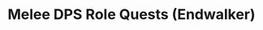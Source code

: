 ---
layout: quest-table
expansion: Role Quests
title: Melee DPS Role Quests (Endwalker)
permalink: /quests/role/endwalker/melee-dps
links:
  previous: /quests/role/shadowbringers/physical-dps
  next: /quests/role/dawntrail/melee-dps
quests:
  - name: Storm Clouds Brewing
    level: 85
    rowId: 69650
    questId: AktKba301_04114
    genre: Melee DPS Role Quests (Endwalker)
    icon: '71140'
    issuer:
      location: Radz-at-Han
      coords: (7.7, 9.6)
      name: Lominsan delegate
    steps:
      - location: Limsa Lominsa Upper Decks
        coords: (12.6, 12.5)
        name: Speak with the secretariat at Maelstrom Command.
      - location: Western La Noscea
        coords: (20.3, 23.1)
        name: Speak with Merlwyb at South Tidegate.
      - location: Western La Noscea
        coords: (18.8, 22.5)
        name: Speak with Merlwyb again.
      - location: Western La Noscea
        coords: (17.5, 19.9)
        name: Defeat the fell beast.
      - location: Western La Noscea
        coords: (17.5, 19.9)
        name: Rescue Noll of the Calming Seas.
      - location: Western La Noscea
        coords: (18.8, 22.5)
        name: Speak with Merlwyb.
      - location: Limsa Lominsa Upper Decks
        coords: (12.5, 12.5)
        name: Speak with Merlwyb at Maelstrom Command.
    requires:
      - name: At World's End
        level: 85
        rowId: 69954
        questId: AktKmd110_04418
        genre: Endwalker
        icon: '71000'
        issuer:
          location: Radz-at-Han
          coords: (6.9, 12.5)
          name: Radiant Host soldier
    partQuestNo: 1
  - name: The Crushing Tide
    level: 86
    rowId: 69651
    questId: AktKba311_04115
    genre: Melee DPS Role Quests (Endwalker)
    icon: '71140'
    issuer:
      location: Limsa Lominsa Upper Decks
      coords: (12.6, 12.5)
      name: Maelstrom secretariat
    steps:
      - location: Western La Noscea
        coords: (20.0, 22.6)
        name: Speak with Merlwyb at South Tidegate and have her accompany you.
      - location: Western La Noscea
        coords: (17.3, 19.8)
        name: Speak with the Crushing Tide Sahagin while Merlwyb is accompanying you.
      - location: Western La Noscea
        coords: (17.1, 16.9)
        name: Speak with Doww while Merlwyb is accompanying you.
      - location: Western La Noscea
        coords: (20.0, 22.6)
        name: Speak with Merlwyb.
      - location: Western La Noscea
        coords: (19.7, 22.9)
        name: Defeat the beast.
      - location: Western La Noscea
        coords: (19.8, 22.7)
        name: Speak with Noll.
      - location: Western La Noscea
        coords: (22.4, 23.5)
        name: Speak with Merlwyb.
      - location: Limsa Lominsa Upper Decks
        coords: (12.5, 12.5)
        name: Speak with Merlwyb at Maelstrom Command.
    partQuestNo: 2
  - name: Old Heroes Never Die
    level: 87
    rowId: 69652
    questId: AktKba321_04116
    genre: Melee DPS Role Quests (Endwalker)
    icon: '71140'
    issuer:
      location: Limsa Lominsa Upper Decks
      coords: (12.6, 12.5)
      name: Maelstrom secretariat
    steps:
      - location: Western La Noscea
        coords: (19.5, 23.0)
        name: Speak with Merlwyb at South Tidegate.
      - location: Limsa Lominsa Upper Decks
        coords: (10.1, 11.7)
        name: Wait outside the Drowning Wench.
      - location: Limsa Lominsa Upper Decks
        coords: (10.0, 11.6)
        name: Speak with Wheiskaet.
      - location: Limsa Lominsa Upper Decks
        coords: (12.6, 12.5)
        name: Speak with the Maelstrom secretariat.
    partQuestNo: 3
  - name: A Mother's Suffering
    level: 88
    rowId: 69653
    questId: AktKba331_04117
    genre: Melee DPS Role Quests (Endwalker)
    icon: '71140'
    issuer:
      location: Limsa Lominsa Upper Decks
      coords: (12.6, 12.5)
      name: Maelstrom secretariat
    steps:
      - location: Limsa Lominsa Upper Decks
        coords: (12.6, 12.5)
        name: Speak with the storm runner.
      - location: Lower La Noscea
        coords: (21.4, 37.3)
        name: Speak with Wheiskaet at Candlekeep Quay.
      - location: Limsa Lominsa Lower Decks
        coords: (7.5, 15.7)
        name: Speak with Merlwyb at the Lominsan ferry docks.
      - location: Limsa Lominsa Lower Decks
        coords: (7.5, 15.7)
        name: Speak with Merlwyb again.
      - location: Limsa Lominsa Upper Decks
        coords: (12.5, 12.5)
        name: Speak with Merlwyb at Maelstrom Command.
    partQuestNo: 4
  - name: Out of the Shadows
    level: 89
    rowId: 69654
    questId: AktKba341_04118
    genre: Melee DPS Role Quests (Endwalker)
    icon: '71140'
    issuer:
      location: Limsa Lominsa Upper Decks
      coords: (12.6, 12.5)
      name: Maelstrom secretariat
    steps:
      - location: Eastern La Noscea
        coords: (32.7, 30.6)
        name: Speak with Wheiskaet in Costa del Sol.
      - location: Eastern La Noscea
        coords: (29.0, 28.1)
        name: Whistle at the forked road in Bloodshore.
      - location: Eastern La Noscea
        coords: (32.0, 23.5)
        name: Speak with Lorens.
      - location: Eastern La Noscea
        coords: (32.7, 30.6)
        name: Speak with Wheiskaet.
      - location: Limsa Lominsa Upper Decks
        coords: (12.6, 12.5)
        name: Speak with the secretariat at Maelstrom Command.
    partQuestNo: 5
  - name: To Calmer Seas
    level: 90
    rowId: 69655
    questId: AktKba351_04119
    genre: Melee DPS Role Quests (Endwalker)
    icon: '71140'
    issuer:
      location: Limsa Lominsa Upper Decks
      coords: (12.6, 12.5)
      name: Maelstrom secretariat
    steps:
      - location: Limsa Lominsa Upper Decks
        coords: (10.2, 11.6)
        name: Speak with Merlwyb.
      - location: Limsa Lominsa Upper Decks
        coords: (10.4, 11.6)
        name: Speak with Merlwyb.
      - location: Limsa Lominsa Upper Decks
        coords: (10.0, 11.7)
        name: Speak with Lorens.
      - location: Limsa Lominsa Upper Decks
        coords: (10.0, 11.6)
        name: Speak with Wheiskaet.
      - location: Limsa Lominsa Upper Decks
        coords: (10.0, 11.6)
        name: Speak with Landenel.
      - location: Limsa Lominsa Upper Decks
        coords: (10.1, 11.6)
        name: Speak with U'odh Nunh.
      - location: Limsa Lominsa Upper Decks
        coords: (10.1, 11.6)
        name: Speak with Shamani Lohmani.
      - location: Limsa Lominsa Upper Decks
        coords: (10.1, 11.6)
        name: Speak with Brayflox Alltalks.
      - location: Limsa Lominsa Upper Decks
        coords: (10.0, 11.7)
        name: Speak with Lorens.
      - location: Limsa Lominsa Upper Decks
        coords: (10.1, 11.7)
        name: Speak with Noll.
      - location: Limsa Lominsa Upper Decks
        coords: (10.2, 11.6)
        name: Speak with Merlwyb.
      - location: Radz-at-Han
        coords: (7.7, 9.6)
        name: Speak with the Lominsan delegate in Sundrop.
    soloDuty:
      levelSync: 90
      id: '5048'
    unlocks:
      - id: 2963
        name: More than Loss
        type: achievement
    partQuestNo: 6


---